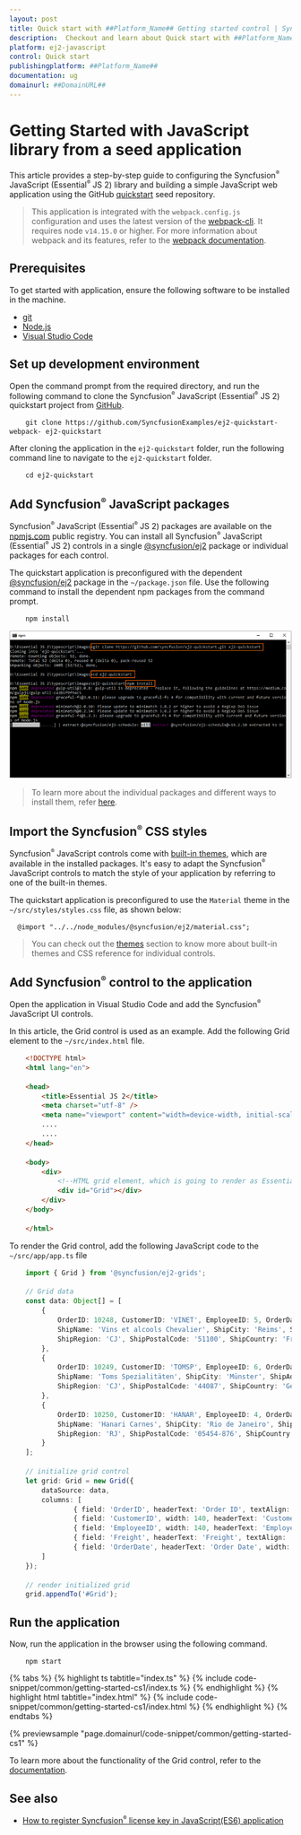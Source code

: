 ```yaml
---
layout: post
title: Quick start with ##Platform_Name## Getting started control | Syncfusion
description:  Checkout and learn about Quick start with ##Platform_Name## Getting started control of Syncfusion Essential JS 2 and more details.
platform: ej2-javascript
control: Quick start 
publishingplatform: ##Platform_Name##
documentation: ug
domainurl: ##DomainURL##
---
```


# Getting Started with JavaScript library from a seed application

This article provides a step-by-step guide to configuring the Syncfusion<sup style="font-size:70%">&reg;</sup> JavaScript (Essential<sup style="font-size:70%">&reg;</sup> JS 2) library and building a simple JavaScript web application using the GitHub [quickstart](https://github.com/SyncfusionExamples/ej2-quickstart-webpack) seed repository.

> This application is integrated with the `webpack.config.js` configuration and uses the latest version of the [webpack-cli](https://webpack.js.org/api/cli/#commands). It requires node `v14.15.0` or higher. For more information about webpack and its features, refer to the [webpack documentation](https://webpack.js.org/guides/getting-started/).

## Prerequisites

To get started with application, ensure the following software to be installed in the machine.

* [git](https://git-scm.com/downloads)
* [Node.js](https://nodejs.org/en/)
* [Visual Studio Code](https://code.visualstudio.com/)

## Set up development environment

Open the command prompt from the required directory, and run the following command to clone the Syncfusion<sup style="font-size:70%">&reg;</sup> JavaScript (Essential<sup style="font-size:70%">&reg;</sup> JS 2) quickstart project from [GitHub](https://github.com/SyncfusionExamples/ej2-quickstart-webpack).

```
    git clone https://github.com/SyncfusionExamples/ej2-quickstart-webpack- ej2-quickstart
```

After cloning the application in the `ej2-quickstart` folder, run the following command line to navigate to the `ej2-quickstart` folder.

```
    cd ej2-quickstart
```

## Add Syncfusion<sup style="font-size:70%">&reg;</sup> JavaScript packages

Syncfusion<sup style="font-size:70%">&reg;</sup> JavaScript (Essential<sup style="font-size:70%">&reg;</sup> JS 2) packages are available on the [npmjs.com](https://www.npmjs.com/~syncfusionorg) public registry. You can install all Syncfusion<sup style="font-size:70%">&reg;</sup> JavaScript (Essential<sup style="font-size:70%">&reg;</sup> JS 2) controls in a single [@syncfusion/ej2](https://www.npmjs.com/package/@syncfusion/ej2) package or individual packages for each control.

The quickstart application is preconfigured with the dependent [@syncfusion/ej2](https://www.npmjs.com/package/@syncfusion/ej2) package in the `~/package.json` file. Use the following command to install the dependent npm packages from the command prompt.

```
    npm install
```
![ej2 typescript seed local setup](images/local-setup.png)

> To learn more about the individual packages and different ways to install them, refer [here](https://ej2.syncfusion.com/documentation/installation-and-upgrade/installation).

## Import the Syncfusion<sup style="font-size:70%">&reg;</sup> CSS styles

Syncfusion<sup style="font-size:70%">&reg;</sup> JavaScript controls come with [built-in themes](https://ej2.syncfusion.com/documentation/appearance/theme), which are available in the installed packages. It's easy to adapt the Syncfusion<sup style="font-size:70%">&reg;</sup> JavaScript controls to match the style of your application by referring to one of the built-in themes.

The quickstart application is preconfigured to use the `Material` theme in the `~/src/styles/styles.css` file, as shown below: 

```
  @import "../../node_modules/@syncfusion/ej2/material.css";
```

> You can check out the [themes](https://ej2.syncfusion.com/documentation/appearance/theme) section to know more about built-in themes and CSS reference for individual controls.

## Add Syncfusion<sup style="font-size:70%">&reg;</sup> control to the application

Open the application in Visual Studio Code and add the Syncfusion<sup style="font-size:70%">&reg;</sup> JavaScript UI controls. 

In this article, the Grid control is used as an example. Add the following Grid element to the `~/src/index.html` file.

```html
    <!DOCTYPE html>
    <html lang="en">

    <head>
        <title>Essential JS 2</title>
        <meta charset="utf-8" />
        <meta name="viewport" content="width=device-width, initial-scale=1.0, user-scalable=no" />
        ....
        ....
    </head>

    <body>
        <div>
            <!--HTML grid element, which is going to render as Essential JS 2 Grid-->
            <div id="Grid"></div>
        </div>
    </body>

    </html>
 ```

To render the Grid control, add the following JavaScript code to the `~/src/app/app.ts` file

```ts
    import { Grid } from '@syncfusion/ej2-grids';
    
    // Grid data
    const data: Object[] = [
        {
            OrderID: 10248, CustomerID: 'VINET', EmployeeID: 5, OrderDate: new Date(8364186e5),
            ShipName: 'Vins et alcools Chevalier', ShipCity: 'Reims', ShipAddress: '59 rue de l Abbaye',
            ShipRegion: 'CJ', ShipPostalCode: '51100', ShipCountry: 'France', Freight: 32.38, Verified: !0
        },
        {
            OrderID: 10249, CustomerID: 'TOMSP', EmployeeID: 6, OrderDate: new Date(836505e6),
            ShipName: 'Toms Spezialitäten', ShipCity: 'Münster', ShipAddress: 'Luisenstr. 48',
            ShipRegion: 'CJ', ShipPostalCode: '44087', ShipCountry: 'Germany', Freight: 11.61, Verified: !1
        },
        {
            OrderID: 10250, CustomerID: 'HANAR', EmployeeID: 4, OrderDate: new Date(8367642e5),
            ShipName: 'Hanari Carnes', ShipCity: 'Rio de Janeiro', ShipAddress: 'Rua do Paço, 67',
            ShipRegion: 'RJ', ShipPostalCode: '05454-876', ShipCountry: 'Brazil', Freight: 65.83, Verified: !0
        }
    ];

    // initialize grid control
    let grid: Grid = new Grid({
        dataSource: data,
        columns: [
                { field: 'OrderID', headerText: 'Order ID', textAlign: 'Right', width: 120, type: 'number' },
                { field: 'CustomerID', width: 140, headerText: 'Customer ID', type: 'string' },
                { field: 'EmployeeID', width: 140, headerText: 'Employee ID', textAlign: 'Right', type: 'string' },
                { field: 'Freight', headerText: 'Freight', textAlign: 'Right', width: 120, format: 'C' },
                { field: 'OrderDate', headerText: 'Order Date', width: 140, format: 'yMd' }
        ]
    });

    // render initialized grid
    grid.appendTo('#Grid');
```

## Run the application

Now, run the application in the browser using the following command.

```
    npm start
```

 {% tabs %}
{% highlight ts tabtitle="index.ts" %}
{% include code-snippet/common/getting-started-cs1/index.ts %}
{% endhighlight %}
{% highlight html tabtitle="index.html" %}
{% include code-snippet/common/getting-started-cs1/index.html %}
{% endhighlight %}
{% endtabs %}
        
{% previewsample "page.domainurl/code-snippet/common/getting-started-cs1" %}

To learn more about the functionality of the Grid control, refer to the [documentation](https://ej2.syncfusion.com/documentation/grid/getting-started).

## See also

* [How to register Syncfusion<sup style="font-size:70%">&reg;</sup> license key in JavaScript(ES6) application](https://ej2.syncfusion.com/documentation/licensing/license-key-registration)
